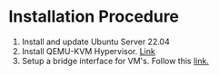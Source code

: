 # Installation Procedure

1. Install and update Ubuntu Server 22.04
2. Install QEMU-KVM Hypervisor. [Link](https://phoenixnap.com/kb/ubuntu-install-kvm)
3. Setup a bridge interface for VM's. Follow this [link.](https://github.com/aasim-h/kvm-setup/blob/main/bridge_int.md)
